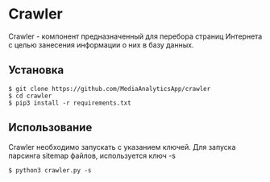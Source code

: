 # Crawler
Crawler - компонент предназначенный для перебора страниц Интернета с целью занесения информации о них в базу данных.

## Установка
    $ git clone https://github.com/MediaAnalyticsApp/crawler
    $ cd crawler
    $ pip3 install -r requirements.txt
    
## Использование
Crawler необходимо запускать с указанием ключей.
Для запуска парсинга sitemap файлов, используется ключ -s

    $ python3 crawler.py -s
